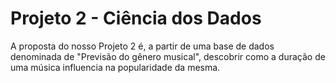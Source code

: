 # Projeto 2 - Ciência dos Dados

A proposta do nosso Projeto 2 é, a partir de uma base de dados denominada de "Previsão do gênero musical", descobrir como a duração de uma música influencia na popularidade da mesma.
